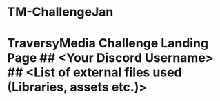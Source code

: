 # TM-ChallengeJan
# TraversyMedia Challenge Landing Page ## &lt;Your Discord Username> ## &lt;List of external files used (Libraries, assets etc.)>
